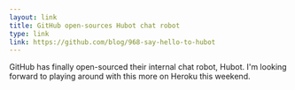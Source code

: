 ```yaml
---
layout: link
title: GitHub open-sources Hubot chat robot
type: link
link: https://github.com/blog/968-say-hello-to-hubot
---
```


GitHub has finally open-sourced their internal chat robot, Hubot. I'm looking forward to playing around with this more on Heroku this weekend.